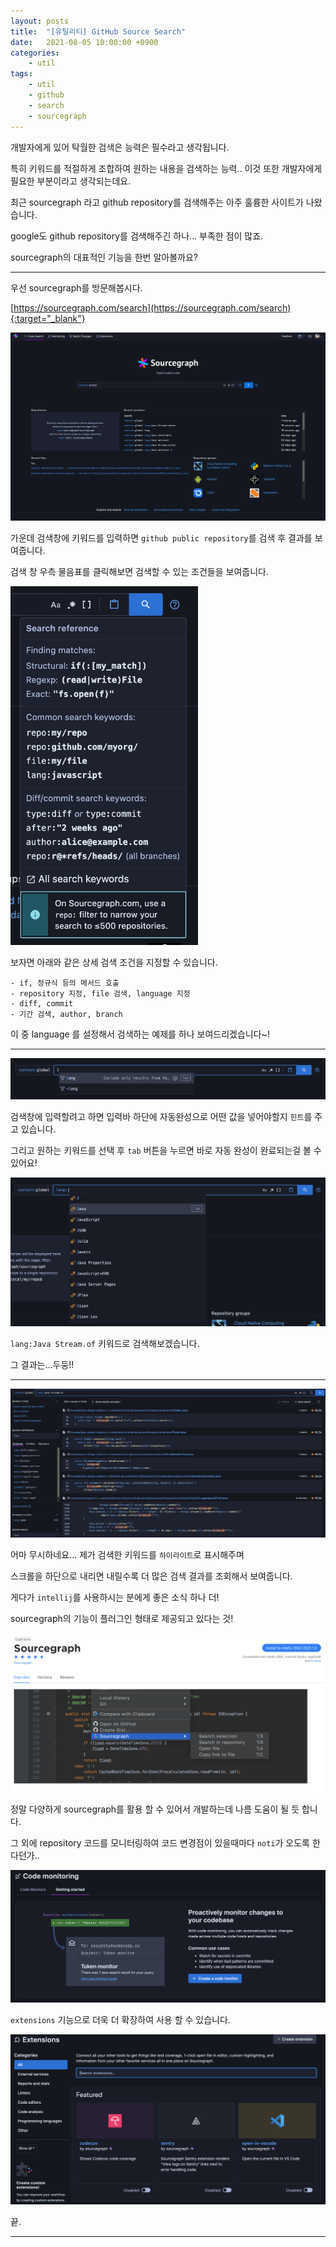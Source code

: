 ```yaml
---
layout: posts
title:  "[유틸리티] GitHub Source Search"
date:   2021-08-05 10:00:00 +0900
categories: 
    - util 
tags: 
    - util
    - github
    - search
    - sourcegraph
---
```


개발자에게 있어 탁월한 검색은 능력은 필수라고 생각됩니다.

특히 키워드를 적절하게 조합하여 원하는 내용을 검색하는 능력.. 이것 또한 개발자에게 필요한 부분이라고 생각되는데요.

최근 sourcegraph 라고 github repository를 검색해주는 아주 훌륭한 사이트가 나왔습니다.

google도 github repository를 검색해주긴 하나... 부족한 점이 많죠.

sourcegraph의 대표적인 기능을 한번 알아볼까요?

---
우선 sourcegraph를 방문해봅시다.

[https://sourcegraph.com/search](https://sourcegraph.com/search){:target="_blank"}

<img src="/assets/img/util/search_git_hub/sourcegraph.png" alt="sourcegraph">

가운데 검색창에 키워드를 입력하면 `github public repository`를 검색 후 결과를 보여줍니다.

검색 창 우측 물음표를 클릭해보면 검색할 수 있는 조건들을 보여줍니다.

<img src="/assets/img/util/search_git_hub/help.png" width="300px" alt="help">

보자면 아래와 같은 상세 검색 조건을 지정할 수 있습니다.

```
- if, 정규식 등의 메서드 호출
- repository 지정, file 검색, language 지정
- diff, commit
- 기간 검색, author, branch
```
이 중 language 를 설정해서 검색하는 예제를 하나 보여드리겠습니다~!

---
<img src="/assets/img/util/search_git_hub/lang_auto_complete_1.png" alt="language_auto_complete_1">

검색창에 입력할려고 하면 입력바 하단에 자동완성으로 어떤 값을 넣어야할지 `힌트`를 주고 있습니다.

그리고 원하는 키워드를 선택 후 `tab` 버튼을 누르면 바로 자동 완성이 완료되는걸 볼 수 있어요!

<img src="/assets/img/util/search_git_hub/lang_auto_complete_2.png" alt="language_auto_complete_2">

`lang:Java Stream.of` 키워드로 검색해보겠습니다.

그 결과는...두둥!!

---
<img src="/assets/img/util/search_git_hub/search_result.png" alt="search_result">

어마 무시하네요... 제가 검색한 키워드를 `하이라이트`로 표시해주며

스크롤을 하단으로 내리면 내릴수록 더 많은 검색 결과를 조회해서 보여줍니다.

게다가 `intellij`를 사용하시는 분에게 좋은 소식 하나 더!

sourcegraph의 기능이 플러그인 형태로 제공되고 있다는 것!

<img src="/assets/img/util/search_git_hub/intellij_usage.png" alt="intellij_usage">

정말 다양하게 sourcegraph를 활용 할 수 있어서 개발하는데 나름 도움이 될 듯 합니다.

그 외에 repository 코드를 모니터링하여 코드 변경점이 있을때마다 `noti`가 오도록 한다던가..

<img src="/assets/img/util/search_git_hub/code_monitoring.png" alt="code_monitor">

`extensions` 기능으로 더욱 더 확장하여 사용 할 수 있습니다.

<img src="/assets/img/util/search_git_hub/extension.png" alt="extension">

끝.

---



